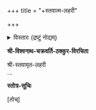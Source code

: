 +++
title = "+स्तवात्म-लहरी"

+++

<details><summary>विस्तारः (द्रष्टुं नोद्यम्)</summary>

The first edition was based on material culled from Bhati-sāraṅga Gosvāmī's _Stava-kalpa-druma_ (1959). The second edition has been revised and enlarged on the basis of (ed.) Haribhakta Dāsa (Vrindavan: Giridhari Goswami, 1989).
</details>


**श्री-विश्वनाथ-चक्रवर्ति-ठक्कुर-विरचिता**

श्री-स्तवामृत-लहरी  
…

**स्तोत्र-सूचिः**

[तोच्]
